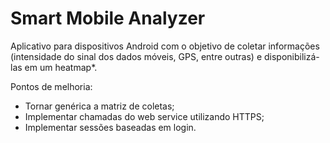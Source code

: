 # Smart Mobile Analyzer

Aplicativo para dispositivos Android com o objetivo de coletar informações (intensidade do sinal dos dados móveis, GPS, entre outras) e disponibilizá-las em um heatmap*.

Pontos de melhoria:

* Tornar genérica a matriz de coletas;
* Implementar chamadas do web service utilizando HTTPS;
* Implementar sessões baseadas em login.
